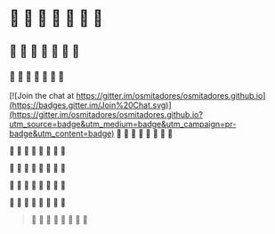 # :eggplant: :eggplant: :eggplant: :eggplant: :eggplant: :eggplant: :eggplant:
## :eggplant: :eggplant: :eggplant: :eggplant: :eggplant: :eggplant: :eggplant: 
### :eggplant: :eggplant: :eggplant: :eggplant: :eggplant: :eggplant: :eggplant: 

[![Join the chat at https://gitter.im/osmitadores/osmitadores.github.io](https://badges.gitter.im/Join%20Chat.svg)](https://gitter.im/osmitadores/osmitadores.github.io?utm_source=badge&utm_medium=badge&utm_campaign=pr-badge&utm_content=badge)
:eggplant: :eggplant: :eggplant: :eggplant: :eggplant: :eggplant: :eggplant: :eggplant: 

:eggplant: :eggplant: :eggplant: :eggplant: :eggplant: :eggplant: :eggplant: :eggplant: 

:eggplant: :eggplant: :eggplant: :eggplant: :eggplant: :eggplant: :eggplant: :eggplant: 

:eggplant: :eggplant: :eggplant: :eggplant: :eggplant: :eggplant: :eggplant: :eggplant: 

:eggplant: :eggplant: :eggplant: :eggplant: :eggplant: :eggplant: :eggplant: :eggplant: 

>:eggplant: :eggplant: :eggplant: :eggplant: :eggplant: :eggplant: :eggplant: :eggplant: 
